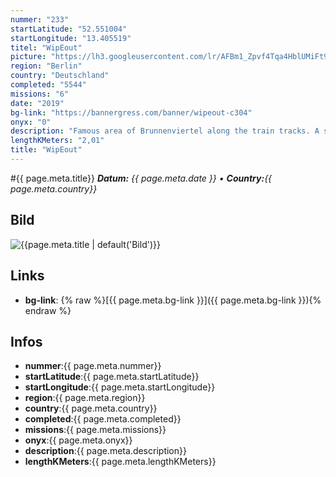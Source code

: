 ```yaml
---
nummer: "233"
startLatitude: "52.551004"
startLongitude: "13.405519"
titel: "WipEout"
picture: "https://lh3.googleusercontent.com/lr/AFBm1_Zpvf4Tqa4HblUMiFt9QeMWUACn4v4SBjXPgYaS0WjE27qcbl9s_vkxXAyHnDObTC_3gyymso0xgYHAz00huciovmMA3v8nw_0AXss2h5pLDE3KfSucFvl-BTzkfTG6-_y1HPedcX1hFCR102ZeFgSC_mqkMZKILrCcTx6BWM8DtTBOOvi0xnQaeWWOrrRnRaN4whU5KiN78UFHFAeYLLNDKnjEbnGLi7OODCtr021r1coS5prC_UL3j9qriMMiGkLEMvNyaLZX3M1I0kJ2562kN5g5wV8Q4tmDRmC1krxJx5qO1qG5Kd1K8ed_kCL7N5OVHC-H8OHvBppzon2Hl-oNV0pU18uslwB7HJci7ZvasWWVD2H9tYcrBfOHNIO_cLJOGir7fqc8RG_ENqKbxa70BgXLZ-4-mO0o-HFkvuZ8DTHB3HXB7G2BeFzA-qWXrfoi0rCIV8DEiuLNR5Uo7gbAGy2Dr7HIjfurKObicuvlt0RS-_vSR07EGy9bOjlPl6xle4MgvUC16aVRPkYB9Dm4VeaPk3F9v9WI6qiAh8mWdgQrWBZdaE6IUNab8bVtNt78Kb8okUKZ-8zPW31VQH5QJ3bb9Hu3y6dF_enJ_63LROigalEihiCtNjlpk1u2lAAteNFY45ElIr8-cOh1DvklQpsp4DLqQPAuRotnP8YDmU-uHzVnPan_w8Qwl_V9-jbROxUNt7XzhtY5kk9ggZLCpqkhkh7k6uLgflfgmm_DEuY4fgWVvjbMLkmFu5G1FgG2mVEMLRxTSrUq7vZyzMae8z1flWxT4mQJ8WORRpfRoVpvqfy170Fkl0c0EODreVoi4PGGGw4uJMHhQKtJadivzrmIvfE739ue"
region: "Berlin"
country: "Deutschland"
completed: "5544"
missions: "6"
date: "2019"
bg-link: "https://bannergress.com/banner/wipeout-c304"
onyx: "0"
description: "Famous area of Brunnenviertel along the train tracks. A short walk with lots of nice small places to see."
lengthKMeters: "2,01"
title: "WipEout"
---
```


#{{ page.meta.title}}
_**Datum:** {{ page.meta.date }} • **Country:**{{ page.meta.country}}_

## Bild
![{{page.meta.title | default('Bild')}}]({{page.meta.picture}})

## Links
- **bg-link**: {% raw %}[{{ page.meta.bg-link }}]({{ page.meta.bg-link }}){% endraw %}

## Infos
- **nummer**:{{ page.meta.nummer}}
- **startLatitude**:{{ page.meta.startLatitude}}
- **startLongitude**:{{ page.meta.startLongitude}}
- **region**:{{ page.meta.region}}
- **country**:{{ page.meta.country}}
- **completed**:{{ page.meta.completed}}
- **missions**:{{ page.meta.missions}}
- **onyx**:{{ page.meta.onyx}}
- **description**:{{ page.meta.description}}
- **lengthKMeters**:{{ page.meta.lengthKMeters}}

